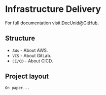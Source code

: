 # Infrastructure Delivery

For full documentation visit [DocUnid@GitHub](https://docunid.github.io/).

## Structure

* `AWs` - About AWS.
* `VCS` - About GitLab.
* `CI/CD` - About CICD.

## Project layout

    On paper...
